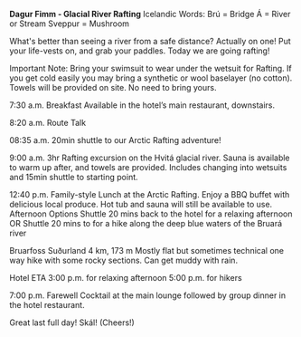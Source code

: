 **Dagur Fimm - Glacial River Rafting**
Icelandic Words:
Brú = Bridge
Á = River or Stream
Sveppur = Mushroom

What's better than seeing a river from a safe distance? Actually on one!
Put your life-vests on, and grab your paddles. Today we are going rafting!

Important Note:
Bring your swimsuit to wear under the wetsuit for Rafting.
If you get cold easily you may bring a synthetic or wool baselayer (no cotton).
Towels will be provided on site. No need to bring yours.

7:30 a.m.
Breakfast
Available in the hotel’s main restaurant, downstairs.

8:20 a.m.
Route Talk

08:35 a.m.
20min shuttle to our Arctic Rafting adventure!

9:00 a.m.
3hr Rafting excursion on the Hvitá glacial river. Sauna is available to warm up after, and towels are provided.
Includes changing into wetsuits and 15min shuttle to starting point.

12:40 p.m.
Family-style Lunch at the Arctic Rafting.
Enjoy a BBQ buffet with delicious local produce. Hot tub and sauna will still be available to use.
Afternoon Options
Shuttle 20 mins back to the hotel for a relaxing afternoon
OR
Shuttle 20 mins to for a hike along the deep blue waters of the Bruará river

Bruarfoss
Suðurland
4 km, 173 m
Mostly flat but sometimes technical one way hike with some rocky sections. Can get muddy with rain.

Hotel ETA
3:00 p.m. for relaxing afternoon
5:00 p.m. for hikers

7:00 p.m.
Farewell Cocktail at the main lounge followed by group dinner in the hotel restaurant.

Great last full day!
Skál! (Cheers!)
